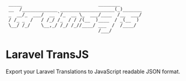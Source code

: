 ```
 _____                            ________        
 __  /_____________ ____________________(_)_______
 _  __/_  ___/  __ `/_  __ \_  ___/____  /__  ___/
 / /_ _  /   / /_/ /_  / / /(__  )____  / _(__  ) 
 \__/ /_/    \__,_/ /_/ /_//____/ ___  /  /____/  
                                  /___/           
```

# Laravel TransJS

Export your Laravel Translations to JavaScript readable JSON format.
